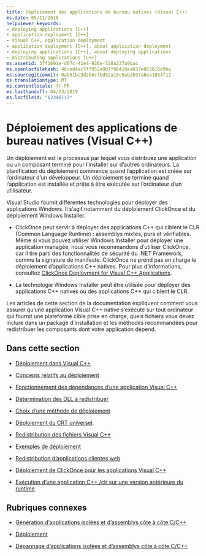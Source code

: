 ```yaml
---
title: Déploiement des applications de bureau natives (Visual C++)
ms.date: 05/11/2018
helpviewer_keywords:
- deploying applications [C++]
- application deployment [C++]
- Visual C++, application deployment
- application deployment [C++], about application deployment
- deploying applications [C++], about deploying applications
- distributing applications [C++]
ms.assetid: 37f1691e-d67c-41e4-926e-528a237a9bac
ms.openlocfilehash: 46ced4ac5f7952a9b7f66418ea037e053b16e9be
ms.sourcegitcommit: 0ab61bc3d2b6cfbd52a16c6ab2b97a8ea1864f12
ms.translationtype: MT
ms.contentlocale: fr-FR
ms.lasthandoff: 04/23/2019
ms.locfileid: "62346117"
---
```

# <a name="deploying-native-desktop-applications-visual-c"></a>Déploiement des applications de bureau natives (Visual C++)

Un déploiement est le processus par lequel vous distribuez une application ou un composant terminé pour l’installer sur d’autres ordinateurs. La planification du déploiement commence quand l’application est créée sur l’ordinateur d’un développeur. Un déploiement se termine quand l’application est installée et prête à être exécutée sur l’ordinateur d’un utilisateur.

Visual Studio fournit différentes technologies pour déployer des applications Windows. Il s’agit notamment du déploiement ClickOnce et du déploiement Windows Installer.

- ClickOnce peut servir à déployer des applications C++ qui ciblent le CLR (Common Language Runtime) : assemblys mixtes, purs et vérifiables. Même si vous pouvez utiliser Windows Installer pour déployer une application managée, nous vous recommandons d’utiliser ClickOnce, car il tire parti des fonctionnalités de sécurité du .NET Framework, comme la signature de manifeste. ClickOnce ne prend pas en charge le déploiement d’applications C++ natives. Pour plus d’informations, consultez [ClickOnce Deployment for Visual C++ Applications](clickonce-deployment-for-visual-cpp-applications.md).

- La technologie Windows Installer peut être utilisée pour déployer des applications C++ natives ou des applications C++ qui ciblent le CLR.

Les articles de cette section de la documentation expliquent comment vous assurer qu’une application Visual C++ native s’exécute sur tout ordinateur qui fournit une plateforme cible prise en charge, quels fichiers vous devez inclure dans un package d’installation et les méthodes recommandées pour redistribuer les composants dont votre application dépend.

## <a name="in-this-section"></a>Dans cette section

- [Déploiement dans Visual C++](deployment-in-visual-cpp.md)

- [Concepts relatifs au déploiement](deployment-concepts.md)

- [Fonctionnement des dépendances d’une application Visual C++](understanding-the-dependencies-of-a-visual-cpp-application.md)

- [Détermination des DLL à redistribuer](determining-which-dlls-to-redistribute.md)

- [Choix d’une méthode de déploiement](choosing-a-deployment-method.md)

- [Déploiement du CRT universel](universal-crt-deployment.md).

- [Redistribution des fichiers Visual C++](redistributing-visual-cpp-files.md)

- [Exemples de déploiement](deployment-examples.md)

- [Redistribution d’applications clientes web](redistributing-web-client-applications.md)

- [Déploiement de ClickOnce pour les applications Visual C++](clickonce-deployment-for-visual-cpp-applications.md)

- [Exécution d’une application C++ /clr sur une version antérieure du runtime](running-a-cpp-clr-application-on-a-previous-runtime-version.md)

## <a name="related-sections"></a>Rubriques connexes

- [Génération d’applications isolées et d’assemblys côte à côte C/C++](../build/building-c-cpp-isolated-applications-and-side-by-side-assemblies.md)

- [Déploiement](/dotnet/framework/deployment/index)

- [Dépannage d’applications isolées et d’assemblys côte à côte C/C++](../build/troubleshooting-c-cpp-isolated-applications-and-side-by-side-assemblies.md)